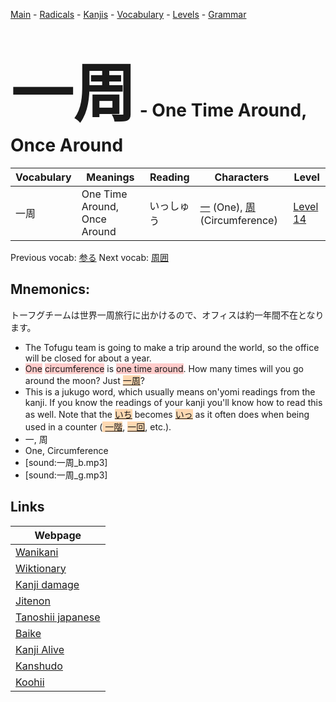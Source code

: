 <style> bigfont {font-size: 100px}</style>
[Main](../README.md) -
[Radicals](../radicals.md) -
[Kanjis](../kanjis.md) -
[Vocabulary](../vocabulary.md) -
[Levels](../levels.md) -
[Grammar](../grammar.md)
# <bigfont> 一周</bigfont> - One Time Around, Once Around 

| Vocabulary | Meanings | Reading | Characters | Level |
| --- | --- | --- | --- | --- |
| 一周 | One Time Around, Once Around | いっしゅう |  [一](../kanjis/一.md) (One), [周](../kanjis/周.md) (Circumference) | [Level 14](../levels/wk_level14.md) |

Previous vocab: [参る](参る.md) Next vocab: [周囲](周囲.md) 

## Mnemonics:
トーフグチームは世界一周旅行に出かけるので、オフィスは約一年間不在となります。
* The Tofugu team is going to make a trip around the world, so the office will be closed for about a year.
* <span style="background-color:#ffcccb"> One</span> <span style="background-color:#ffcccb"> circumference</span> is <span style="background-color:#ffcccb"> one time around</span>. How many times will you go around the moon? Just <span style="background-color:#fed8b1"> [一周](https://jisho.org/search/一周)</span>?
* This is a jukugo word, which usually means on'yomi readings from the kanji. If you know the readings of your kanji you'll know how to read this as well. Note that the <span style="background-color:#fed8b1"> [いち](https://jisho.org/search/いち)</span> becomes <span style="background-color:#fed8b1"> [いっ](https://jisho.org/search/いっ)</span> as it often does when being used in a counter (<span style="background-color:#fed8b1"> [一階](https://jisho.org/search/一階)</span>, <span style="background-color:#fed8b1"> [一回](https://jisho.org/search/一回)</span>, etc.).
* 一, 周
* One, Circumference
* [sound:一周_b.mp3]
* [sound:一周_g.mp3]


## Links 

| Webpage |
| --- |
| [Wanikani          ](https://www.wanikani.com/kanji/一周) |
| [Wiktionary        ](https://en.wiktionary.org/wiki/一周) |
| [Kanji damage      ](http://www.kanjidamage.com/kanji/search?utf8=✓&q=一周) |
| [Jitenon           ](https://jitenon.com/kanji/一周) |
| [Tanoshii japanese ](https://www.tanoshiijapanese.com/dictionary/kanji.cfm?k=一周) |
| [Baike             ](https://baike.baidu.com/item/一周) |
| [Kanji Alive       ](https://app.kanjialive.com/一周) |
| [Kanshudo          ](https://www.kanshudo.com/searchmn?q=一周) |
| [Koohii            ](https://kanji.koohii.com/study/kanji/一周) |

